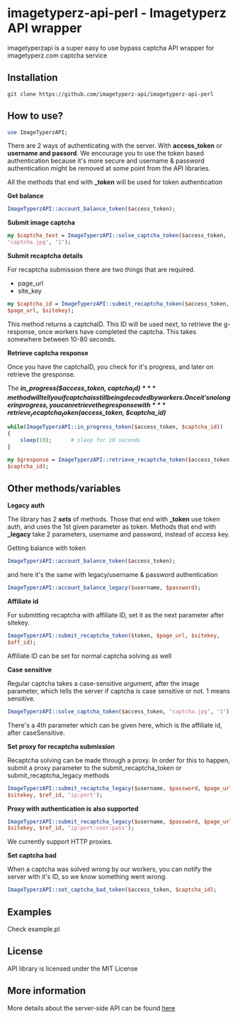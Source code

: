 imagetyperz-api-perl - Imagetyperz API wrapper
=========================================

imagetyperzapi is a super easy to use bypass captcha API wrapper for 
imagetyperz.com captcha service

## Installation
    
    git clone https://github.com/imagetyperz-api/imagetyperz-api-perl
     

## How to use?

``` perl
use ImageTyperzAPI;
```

There are 2 ways of authenticating with the server. With 
**access_token** or **username and passord**. 
We encourage you to use the token based authentication because it's more 
secure and username & password authentication might be removed at some 
point from the API libraries.

All the methods that end with **_token** will be used for token 
authentication


**Get balance**

``` perl
ImageTyperzAPI::account_balance_token($access_token);     
```

**Submit image captcha**

``` perl
my $captcha_text = ImageTyperzAPI::solve_captcha_token($access_token, 
'captcha.jpg', '1');
```

**Submit recaptcha details**

For recaptcha submission there are two things that are required.
- page_url
- site_key

``` perl
my $captcha_id = ImageTyperzAPI::submit_recaptcha_token($access_token, 
$page_url, $sitekey);
```
This method returns a captchaID. This ID will be used next, to retrieve 
the g-response, once workers have 
completed the captcha. This takes somewhere between 10-80 seconds.

**Retrieve captcha response**

Once you have the captchaID, you check for it's progress, and later on 
retrieve the gresponse.

The ***in_progress($access_token, $captcha_id)*** method will tell you 
if captcha is still being decoded by workers.
Once it's no longer in progress, you can retrieve the gresponse with 
***retrieve_recaptcha_token($access_token, $captcha_id)***  

``` perl
while(ImageTyperzAPI::in_progress_token($access_token, $captcha_id))
{
    sleep(10);		# sleep for 10 seconds
}

my $gresponse = ImageTyperzAPI::retrieve_recaptcha_token($access_token, 
$captcha_id);
```

## Other methods/variables

**Legacy auth**

The library has 2 ***sets*** of methods. Those that end with **_token** 
use token auth, and uses the 1st given parameter as token. Methods that 
end with **_legacy** take 2 parameters, username and password, instead 
of access key.

Getting balance with token

```perl
ImageTyperzAPI::account_balance_token($access_token);
```

and here it's the same with legacy/username & password authentication
```perl
ImageTyperzAPI::account_balance_legacy($username, $password);
```

**Affiliate id**

For submitting recaptcha with affiliate ID, set it as the next parameter 
after sitekey.

``` perl
ImageTyperzAPI::submit_recaptcha_token($token, $page_url, $sitekey, 
$aff_id);
```

Affiliate ID can be set for normal captcha solving as well

**Case sensitive**

Regular captcha takes a case-sensitive argument, after the image 
parameter, which tells the server if captcha is case sensitive or not. 1 
means sensitive.
``` perl
ImageTyperzAPI::solve_captcha_token($access_token, 'captcha.jpg', '1');
```

There's a 4th parameter which can be given here, which is the affiliate 
id, after caseSensitive.

**Set proxy for recaptcha submission**

Recaptcha solving can be made through a proxy. In order for this to 
happen, submit a proxy parameter to the submit_recaptcha_token or 
submit_recaptcha_legacy methods
``` perl
ImageTyperzAPI::submit_recaptcha_legacy($username, $password, $page_url, 
$sitekey, $ref_id, 'ip:port');
```
**Proxy with authentication is also supported**
``` perl
ImageTyperzAPI::submit_recaptcha_legacy($username, $password, $page_url, 
$sitekey, $ref_id, 'ip:port:user:pass');
```
We currently support HTTP proxies.

**Set captcha bad**

When a captcha was solved wrong by our workers, you can notify the 
server with it's ID,
so we know something went wrong.

``` perl
ImageTyperzAPI::set_captcha_bad_token($access_token, $captcha_id);
```

## Examples
Check example.pl

## License
API library is licensed under the MIT License

## More information
More details about the server-side API can be found 
[here](http://imagetyperz.com)

